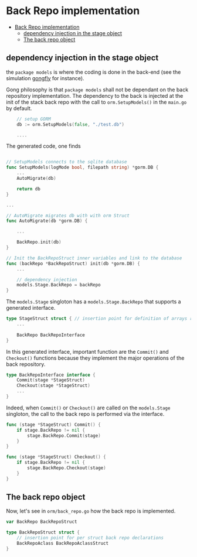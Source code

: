 # Back Repo implementation

- [Back Repo implementation](#back-repo-implementation)
  - [dependency injection in the stage object](#dependency-injection-in-the-stage-object)
  - [The back repo object](#the-back-repo-object)

## dependency injection in the stage object

the `package models` is where the coding is done in the back-end (see the simulation [gongfly](https://github.com/fullstack-lang/gongfly) for instance).

Gong philosophy is that `package models` shall not be dependant on the back repository implementation. The dependency to the back is injected at the init of the stack back repo with the call to `orm.SetupModels()` in the `main.go` by default.

```go
    // setup GORM
    db := orm.SetupModels(false, "./test.db")

    ....

```

The generated code, one finds
```go

// SetupModels connects to the sqlite database
func SetupModels(logMode bool, filepath string) *gorm.DB {
    ...
	AutoMigrate(db)

	return db
}

...

// AutoMigrate migrates db with with orm Struct
func AutoMigrate(db *gorm.DB) {

    ...

	BackRepo.init(db)
}

// Init the BackRepoStruct inner variables and link to the database
func (backRepo *BackRepoStruct) init(db *gorm.DB) {
    ...

    // dependency injection 
    models.Stage.BackRepo = backRepo
}
```

The `models.Stage` singloton has a `models.Stage.BackRepo` that supports a generated interface.

```go
type StageStruct struct { // insertion point for definition of arrays registering instances
    ...
	
    BackRepo BackRepoInterface
}
```

In this generated interface, important function are the `Commit()` and `Checkout()` functions because they implement the major operations of the back repository.
```go
type BackRepoInterface interface {
	Commit(stage *StageStruct)
	Checkout(stage *StageStruct)
    ...
}
```

Indeed, when `Commit()` or `Checkout()` are called on the `models.Stage` singloton, the call to the back repo is performed via the interface.

```go
func (stage *StageStruct) Commit() {
	if stage.BackRepo != nil {
		stage.BackRepo.Commit(stage)
	}
}

func (stage *StageStruct) Checkout() {
	if stage.BackRepo != nil {
		stage.BackRepo.Checkout(stage)
	}
}
```

## The back repo object

Now, let's see in `orm/back_repo.go` how the back repo is implemented.


```go
var BackRepo BackRepoStruct

type BackRepoStruct struct {
	// insertion point for per struct back repo declarations
	BackRepoAclass BackRepoAclassStruct
}
```